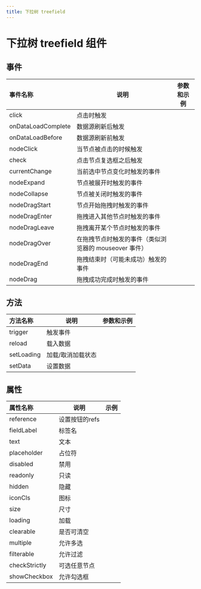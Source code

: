 ```yaml
---
title: 下拉树 treefield
---
```


# 下拉树 treefield 组件

## 事件

| 事件名称               | 说明                               | 参数和示例 |
|:-------------------|----------------------------------|-------|
| click              | 点击时触发                            |       |
| onDataLoadComplete | 数据源刷新后触发                         |       |
| onDataLoadBefore   | 数据源刷新前触发                         |       |
| nodeClick          | 当节点被点击的时候触发                      |       |
| check              | 点击节点复选框之后触发                      |       |
| currentChange      | 当前选中节点变化时触发的事件                   |       |
| nodeExpand         | 节点被展开时触发的事件                      |       |
| nodeCollapse       | 节点被关闭时触发的事件                      |       |
| nodeDragStart      | 节点开始拖拽时触发的事件                     |       |
| nodeDragEnter      | 拖拽进入其他节点时触发的事件                   |       |
| nodeDragLeave      | 拖拽离开某个节点时触发的事件                   |       |
| nodeDragOver       | 在拖拽节点时触发的事件（类似浏览器的 mouseover 事件） |       |
| nodeDragEnd        | 拖拽结束时（可能未成功）触发的事件                |       |
| nodeDrag           | 拖拽成功完成时触发的事件                     |       |

## 方法

| 方法名称       | 说明        | 参数和示例 |
|:-----------|-----------|-------|
| trigger    | 触发事件      |       |
| reload     | 载入数据      |       |
| setLoading | 加载/取消加载状态 |       |
| setData    | 设置数据      |       |

## 属性

| 属性名称          | 说明        | 示例 |
|:--------------|-----------|----|
| reference     | 设置按钮的refs |    |
| fieldLabel    | 标签名       |    |
| text          | 文本        |    |
| placeholder   | 占位符       |    |
| disabled      | 禁用        |    |
| readonly      | 只读        |    |
| hidden        | 隐藏        |    |
| iconCls       | 图标        |    |
| size          | 尺寸        |    |
| loading       | 加载        |    |
| clearable     | 是否可清空     |    |
| multiple      | 允许多选      |    |
| filterable    | 允许过滤      |    |
| checkStrictly | 可选任意节点    |    |
| showCheckbox  | 允许勾选框     |    |